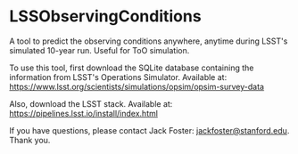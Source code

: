 # LSSObservingConditions

A tool to predict the observing conditions anywhere, anytime during LSST's simulated 10-year run. Useful for ToO simulation.

To use this tool, first download the SQLite database containing the information from LSST's Operations Simulator. Available at: https://www.lsst.org/scientists/simulations/opsim/opsim-survey-data

Also, download the LSST stack. Available at: https://pipelines.lsst.io/install/index.html

If you have questions, please contact Jack Foster: jackfoster@stanford.edu. Thank you.
